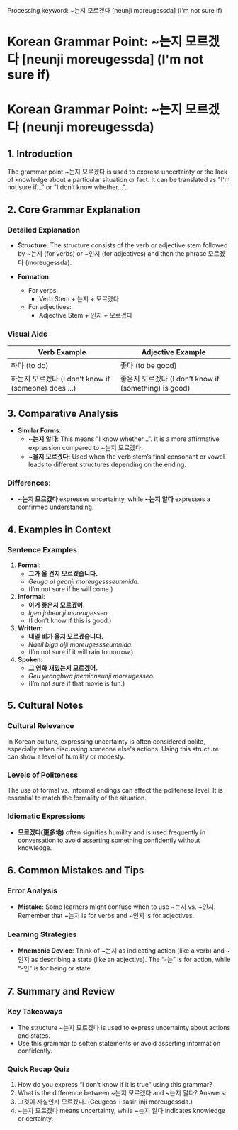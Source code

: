 Processing keyword: ~는지 모르겠다 [neunji moreugessda] (I'm not sure if)
# Korean Grammar Point: ~는지 모르겠다 [neunji moreugessda] (I'm not sure if)
# Korean Grammar Point: ~는지 모르겠다 (neunji moreugessda)
## 1. Introduction
The grammar point ~는지 모르겠다 is used to express uncertainty or the lack of knowledge about a particular situation or fact. It can be translated as "I'm not sure if..." or "I don’t know whether...".
## 2. Core Grammar Explanation
### Detailed Explanation
- **Structure**: The structure consists of the verb or adjective stem followed by ~는지 (for verbs) or ~인지 (for adjectives) and then the phrase 모르겠다 (moreugessda).
  
- **Formation**:
  - For verbs: 
    - Verb Stem + 는지 + 모르겠다
  - For adjectives: 
    - Adjective Stem + 인지 + 모르겠다
### Visual Aids
| Verb Example          | Adjective Example               |
|-----------------------|---------------------------------|
| 하다 (to do)          | 좋다 (to be good)              |
| 하는지 모르겠다 (I don’t know if (someone) does ...) | 좋은지 모르겠다 (I don’t know if (something) is good) |
## 3. Comparative Analysis
- **Similar Forms**:
  - **~는지 알다**: This means "I know whether...". It is a more affirmative expression compared to ~는지 모르겠다.
  - **~을지 모르겠다**: Used when the verb stem’s final consonant or vowel leads to different structures depending on the ending.
### Differences:
- **~는지 모르겠다** expresses uncertainty, while **~는지 알다** expresses a confirmed understanding.
  
## 4. Examples in Context
### Sentence Examples
1. **Formal**: 
   - **그가 올 건지 모르겠습니다.**
   - *Geuga ol geonji moreugessseumnida.*
   - (I’m not sure if he will come.)
2. **Informal**: 
   - **이거 좋은지 모르겠어.** 
   - *Igeo joheunji moreugesseo.*
   - (I don’t know if this is good.)
3. **Written**: 
   - **내일 비가 올지 모르겠습니다.**
   - *Naeil biga olji moreugessseumnida.*
   - (I’m not sure if it will rain tomorrow.)
4. **Spoken**: 
   - **그 영화 재밌는지 모르겠어.**
   - *Geu yeonghwa jaeminneunji moreugesseo.*
   - (I’m not sure if that movie is fun.)
## 5. Cultural Notes
### Cultural Relevance
In Korean culture, expressing uncertainty is often considered polite, especially when discussing someone else's actions. Using this structure can show a level of humility or modesty.
### Levels of Politeness
The use of formal vs. informal endings can affect the politeness level. It is essential to match the formality of the situation.
### Idiomatic Expressions
- **모르겠다(更多地)** often signifies humility and is used frequently in conversation to avoid asserting something confidently without knowledge.
## 6. Common Mistakes and Tips
### Error Analysis
- **Mistake**: Some learners might confuse when to use ~는지 vs. ~인지. Remember that ~는지 is for verbs and ~인지 is for adjectives.
### Learning Strategies
- **Mnemonic Device**: Think of ~는지 as indicating action (like a verb) and ~인지 as describing a state (like an adjective). The “-는” is for action, while “-인” is for being or state.
## 7. Summary and Review
### Key Takeaways
- The structure ~는지 모르겠다 is used to express uncertainty about actions and states.
- Use this grammar to soften statements or avoid asserting information confidently.
### Quick Recap Quiz
1. How do you express “I don’t know if it is true” using this grammar?
2. What is the difference between ~는지 모르겠다 and ~는지 알다?
Answers:
1. 그것이 사실인지 모르겠다. (Geugeos-i sasir-inji moreugessda.)
2. ~는지 모르겠다 means uncertainty, while ~는지 알다 indicates knowledge or certainty.
